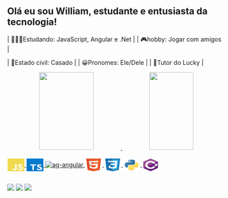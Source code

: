 ## Olá eu sou William, estudante e entusiasta da tecnologia!

| 👨🏾‍🎓Estudando: JavaScript, Angular e .Net	|
| 🎮hobby: Jogar com amigos	|

| 💑Estado civil: Casado	|
| 😀Pronomes: Ele/Dele		|
| 🐾Tutor do Lucky				|

<div align="center">
  <a href="https://github.com/Williamalmeida27">
  <img height="180em" width="50%" src="https://github-readme-stats.vercel.app/api?username=Williamalmeida27&show_icons=true&theme=codeSTACKr&include_all_commits=true&count_private=true"/>
	<img height="180em" width="45%" src="https://github-readme-stats.vercel.app/api/top-langs/?username=Williamalmeida27&layout=compact&langs_count=7&theme=codeSTACKr"/>
</div>
<div style="display: inline_block"><br>
  <img align="center" alt="JS-Js" height="30" width="40" src="https://raw.githubusercontent.com/devicons/devicon/master/icons/javascript/javascript-plain.svg">
  <img align="center" alt="TS-Ts" height="30" width="40" src="https://raw.githubusercontent.com/devicons/devicon/master/icons/typescript/typescript-plain.svg">
  <img align="center" alt="ag-angular" heugt="30" width="40" src="https://cdn.jsdelivr.net/gh/devicons/devicon/icons/adonisjs/adonisjs-original.svg" />          
  <img align="center" alt="HTML-HTML" height="30" width="40" src="https://raw.githubusercontent.com/devicons/devicon/master/icons/html5/html5-original.svg">
  <img align="center" alt="CSS-CSS" height="30" width="40" src="https://raw.githubusercontent.com/devicons/devicon/master/icons/css3/css3-original.svg">
  <img align="center" alt="PY-Python" height="30" width="40" src="https://raw.githubusercontent.com/devicons/devicon/master/icons/python/python-original.svg">
  <img align="center" alt="C-Csharp" height="30" width="40" src="https://raw.githubusercontent.com/devicons/devicon/master/icons/csharp/csharp-original.svg">
  
</div>
  
  ##
 
<div> 
  
  <a href = "mailto:jordan.wa18@gmail.com"><img src="https://img.shields.io/badge/-Gmail-%23333?style=for-the-badge&logo=gmail&logoColor=white" target="_blank"></a>
  <a href="https://www.linkedin.com/in/william-almeida-santos-187a56113" target="_blank"><img src="https://img.shields.io/badge/-LinkedIn-%230077B5?style=for-the-badge&logo=linkedin&logoColor=white" target="_blank"></a> 
  <a href="https://discord.gg/bPDKGDeG" target="_blank"><img src="https://img.shields.io/badge/Discord-7289DA?style=for-the-badge&logo=discord&logoColor=white" target="_blank"></a>
  
 
</div>
